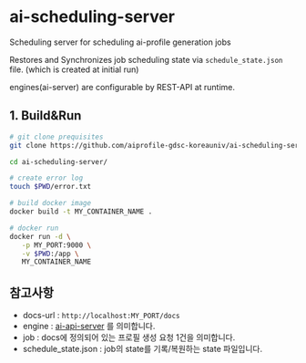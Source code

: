 # ai-scheduling-server
Scheduling server for scheduling ai-profile generation jobs 

Restores and Synchronizes job scheduling state via `schedule_state.json` file. (which is created at initial run)

engines(ai-server) are configurable by REST-API at runtime.


## 1. Build&Run
```bash
# git clone prequisites
git clone https://github.com/aiprofile-gdsc-koreauniv/ai-scheduling-server/

cd ai-scheduling-server/

# create error log
touch $PWD/error.txt

# build docker image
docker build -t MY_CONTAINER_NAME .

# docker run
docker run -d \
   -p MY_PORT:9000 \
   -v $PWD:/app \
   MY_CONTAINER_NAME
```

## 참고사항
- docs-url : `http://localhost:MY_PORT/docs` 
- engine : [ai-api-server](https://github.com/aiprofile-gdsc-koreauniv/ai-api-server) 를 의미합니다.
- job : docs에 정의되어 있는 프로필 생성 요청 1건을 의미합니다.
- schedule_state.json : job의 state를 기록/복원하는 state 파일입니다.